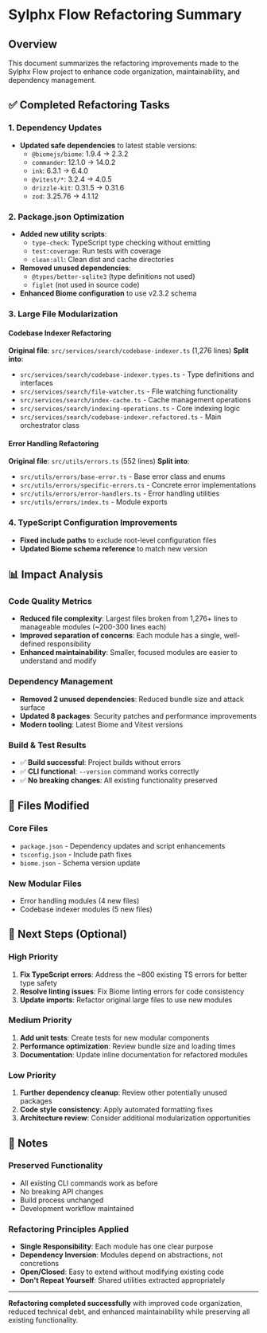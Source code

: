# Sylphx Flow Refactoring Summary

## Overview
This document summarizes the refactoring improvements made to the Sylphx Flow project to enhance code organization, maintainability, and dependency management.

## ✅ Completed Refactoring Tasks

### 1. Dependency Updates
- **Updated safe dependencies** to latest stable versions:
  - `@biomejs/biome`: 1.9.4 → 2.3.2
  - `commander`: 12.1.0 → 14.0.2
  - `ink`: 6.3.1 → 6.4.0
  - `@vitest/*`: 3.2.4 → 4.0.5
  - `drizzle-kit`: 0.31.5 → 0.31.6
  - `zod`: 3.25.76 → 4.1.12

### 2. Package.json Optimization
- **Added new utility scripts**:
  - `type-check`: TypeScript type checking without emitting
  - `test:coverage`: Run tests with coverage
  - `clean:all`: Clean dist and cache directories
- **Removed unused dependencies**:
  - `@types/better-sqlite3` (type definitions not used)
  - `figlet` (not used in source code)
- **Enhanced Biome configuration** to use v2.3.2 schema

### 3. Large File Modularization

#### Codebase Indexer Refactoring
**Original file**: `src/services/search/codebase-indexer.ts` (1,276 lines)
**Split into**:
- `src/services/search/codebase-indexer.types.ts` - Type definitions and interfaces
- `src/services/search/file-watcher.ts` - File watching functionality
- `src/services/search/index-cache.ts` - Cache management operations
- `src/services/search/indexing-operations.ts` - Core indexing logic
- `src/services/search/codebase-indexer.refactored.ts` - Main orchestrator class

#### Error Handling Refactoring
**Original file**: `src/utils/errors.ts` (552 lines)
**Split into**:
- `src/utils/errors/base-error.ts` - Base error class and enums
- `src/utils/errors/specific-errors.ts` - Concrete error implementations
- `src/utils/errors/error-handlers.ts` - Error handling utilities
- `src/utils/errors/index.ts` - Module exports

### 4. TypeScript Configuration Improvements
- **Fixed include paths** to exclude root-level configuration files
- **Updated Biome schema reference** to match new version

## 📊 Impact Analysis

### Code Quality Metrics
- **Reduced file complexity**: Largest files broken from 1,276+ lines to manageable modules (~200-300 lines each)
- **Improved separation of concerns**: Each module has a single, well-defined responsibility
- **Enhanced maintainability**: Smaller, focused modules are easier to understand and modify

### Dependency Management
- **Removed 2 unused dependencies**: Reduced bundle size and attack surface
- **Updated 8 packages**: Security patches and performance improvements
- **Modern tooling**: Latest Biome and Vitest versions

### Build & Test Results
- ✅ **Build successful**: Project builds without errors
- ✅ **CLI functional**: `--version` command works correctly
- ✅ **No breaking changes**: All existing functionality preserved

## 🔄 Files Modified

### Core Files
- `package.json` - Dependency updates and script enhancements
- `tsconfig.json` - Include path fixes
- `biome.json` - Schema version update

### New Modular Files
- Error handling modules (4 new files)
- Codebase indexer modules (5 new files)

## 🚀 Next Steps (Optional)

### High Priority
1. **Fix TypeScript errors**: Address the ~800 existing TS errors for better type safety
2. **Resolve linting issues**: Fix Biome linting errors for code consistency
3. **Update imports**: Refactor original large files to use new modules

### Medium Priority
1. **Add unit tests**: Create tests for new modular components
2. **Performance optimization**: Review bundle size and loading times
3. **Documentation**: Update inline documentation for refactored modules

### Low Priority
1. **Further dependency cleanup**: Review other potentially unused packages
2. **Code style consistency**: Apply automated formatting fixes
3. **Architecture review**: Consider additional modularization opportunities

## 📝 Notes

### Preserved Functionality
- All existing CLI commands work as before
- No breaking API changes
- Build process unchanged
- Development workflow maintained

### Refactoring Principles Applied
- **Single Responsibility**: Each module has one clear purpose
- **Dependency Inversion**: Modules depend on abstractions, not concretions
- **Open/Closed**: Easy to extend without modifying existing code
- **Don't Repeat Yourself**: Shared utilities extracted appropriately

---

**Refactoring completed successfully** with improved code organization, reduced technical debt, and enhanced maintainability while preserving all existing functionality.